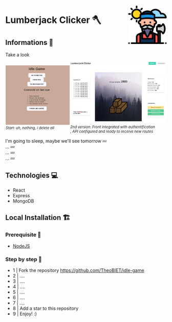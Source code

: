 <img src="./ressources/lumberjack.svg" align="right"
     alt="Lumberjack" width="120" height="120">

# Lumberjack Clicker 🪓 &nbsp;&nbsp;&nbsp;&nbsp;&nbsp;&nbsp;&nbsp;

## Informations 👀

Take a look

<div style="display:flex;justify-content:space-around; align-items:center">
<div>
<img src="./ressources/step1.png" alt="Lumberjack" width="200">
<figcaption style="font-style:italic; font-size:.8em">Start: uh, nothing, i delete all</figcaption>
</div>
<div>
<img src="./ressources/step2.png" alt="Lumberjack" width="300">
<figcaption style="font-style:italic; font-size:.8em">2nd version: Front integrated with authentification<br>, API configured and ready to receive new routes</figcaption>
</div>
</div>

I'm going to sleep, maybe we'll see tomorrow 💤  
... 💤  
... 💤  
... 💤

## Technologies 💻

-   React
-   Express
-   MongoDB

## Local Installation 🏗️

### Prerequisite 🌱

-   [NodeJS](https://nodejs.org/en/)

### Step by step 👣

-   1 | Fork the repository https://github.com/TheoBIET/idle-game
-   2 | ....
-   3 | ....
-   4 | ....
-   5 | ....
-   6 | ....
-   7 | ....
-   8 | Add a star to this repository
-   9 | Enjoy! :)
